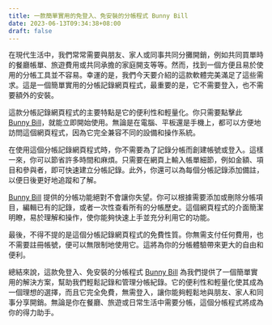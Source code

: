 ```yaml
---
title: 一款簡單實用的免登入、免安裝的分帳程式 Bunny Bill
date: 2023-06-13T09:34:38+08:00
draft: false
---
```

<!--more-->

在現代生活中，我們常常需要與朋友、家人或同事共同分攤開銷，例如共同買單時的餐廳帳單、旅遊費用或共同承擔的家庭開支等等。然而，找到一個方便且易於使用的分帳工具並不容易。幸運的是，我們今天要介紹的這款軟體完美滿足了這些需求。這是一個簡單實用的分帳記錄網頁程式，最重要的是，它不需要登入，也不需要額外的安裝。

這款分帳記錄網頁程式的主要特點是它的便利性和輕量化。你只需要點擊此 [Bunny Bill](https://bunnybill.celestialstudio.net)，就能立即開始使用。無論是在電腦、平板還是手機上，都可以方便地訪問這個網頁程式，因為它完全兼容不同的設備和操作系統。

在使用這個分帳記錄網頁程式時，你不需要為了記錄分帳而創建帳號或登入。這樣一來，你可以節省許多時間和麻煩。只需要在網頁上輸入帳單細節，例如金額、項目和參與者，即可快速建立分帳記錄。此外，你還可以為每個分帳記錄添加備註，以便日後更好地追蹤和了解。

[Bunny Bill](https://bunnybill.celestialstudio.net) 提供的分帳功能絕對不會讓你失望。你可以根據需要添加或刪除分帳項目，編輯已有的記錄，或者一次性查看所有的分帳歷史。這個網頁程式的介面簡潔明瞭，易於理解和操作，使你能夠快速上手並充分利用它的功能。

最後，不得不提的是這個分帳記錄網頁程式的免費性質。你無需支付任何費用，也不需要註冊帳號，便可以無限制地使用它。這將為你的分帳體驗帶來更大的自由和便利。

總結來說，這款免登入、免安裝的分帳程式 [Bunny Bill](https://bunnybill.celestialstudio.net) 為我們提供了一個簡單實用的解決方案，幫助我們輕鬆記錄和管理分帳紀錄。它的便利性和輕量化使其成為一個理想的選擇，而且它完全免費，無需登入，讓你能夠輕鬆地與朋友、家人和同事分享開銷。無論是你在餐廳、旅遊或日常生活中需要分帳，這個分帳程式將成為你的得力助手。